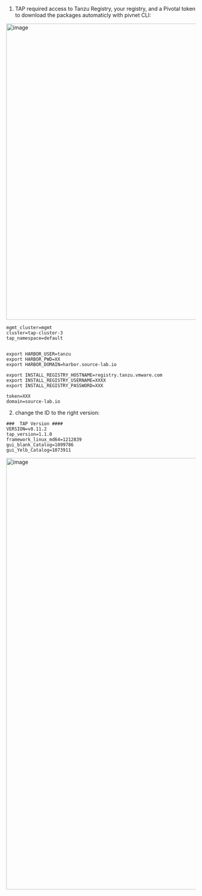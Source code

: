 
1) TAP required access to Tanzu Registry, your registry, and a Pivotal token to download the packages automaticly with pivnet CLI:

<img width="786" alt="image" src="https://user-images.githubusercontent.com/22165556/173012432-3dab1ead-8245-4a88-bf75-b3ab262f2b7d.png">

```
mgmt_cluster=mgmt
cluster=tap-cluster-3
tap_namespace=default


export HARBOR_USER=tanzu
export HARBOR_PWD=XX
export HARBOR_DOMAIN=harbor.source-lab.io

export INSTALL_REGISTRY_HOSTNAME=registry.tanzu.vmware.com
export INSTALL_REGISTRY_USERNAME=XXXX
export INSTALL_REGISTRY_PASSWORD=XXX

token=XXX
domain=source-lab.io
```


2) change the ID to the right version:

```
###  TAP Version ####
VERSION=v0.11.2
tap_version=1.1.0
framework_linux_md64=1212839
gui_blank_Catalog=1099786
gui_Yelb_Catalog=1073911
```

<img width="1145" alt="image" src="https://user-images.githubusercontent.com/22165556/173010531-43e8a3f4-f9e8-440b-9682-8dfec5f3983d.png">
